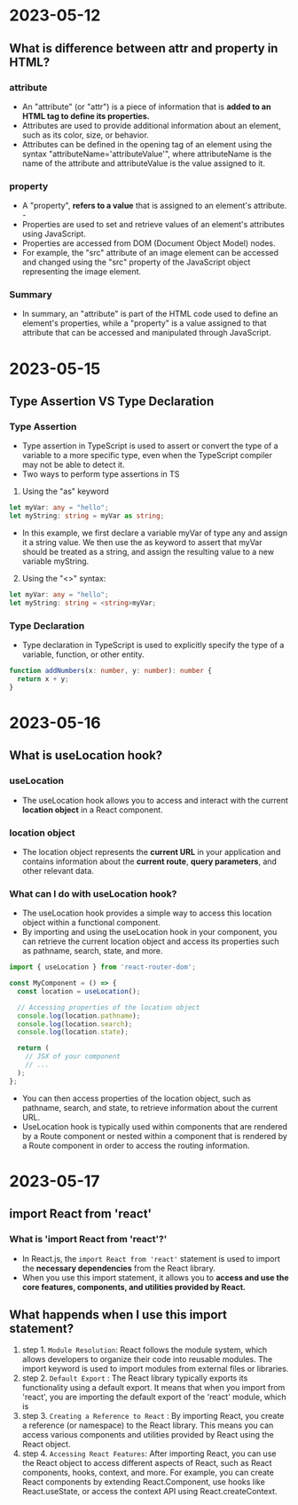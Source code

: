 # 2023-05-12
## What is difference between attr and property in HTML?
### attribute
- An "attribute" (or "attr") is a piece of information that is **added to an HTML tag to define its properties.** 
- Attributes are used to provide additional information about an element, such as its color, size, or behavior. 
- Attributes can be defined in the opening tag of an element using the syntax "attributeName='attributeValue'", where attributeName is the name of the attribute and attributeValue is the value assigned to it.
### property
- A "property", **refers to a value** that is assigned to an element's attribute. -
- Properties are used to set and retrieve values of an element's attributes using JavaScript. 
- Properties are accessed from DOM (Document Object Model) nodes.
- For example, the "src" attribute of an image element can be accessed and changed using the "src" property of the JavaScript object representing the image element.
### Summary
- In summary, an "attribute" is part of the HTML code used to define an element's properties, while a "property" is a value assigned to that attribute that can be accessed and manipulated through JavaScript.

# 2023-05-15 
## Type Assertion VS Type Declaration
### Type Assertion
- Type assertion in TypeScript is used to assert or convert the type of a variable to a more specific type, even when the TypeScript compiler may not be able to detect it.
- Two ways to perform type assertions in TS
1) Using the "as" keyword
```ts
let myVar: any = "hello";
let myString: string = myVar as string;
```
- In this example, we first declare a variable myVar of type any and assign it a string value. We then use the as keyword to assert that myVar should be treated as a string, and assign the resulting value to a new variable myString.
2) Using the "<>" syntax:
```ts
let myVar: any = "hello";
let myString: string = <string>myVar;
```
### Type Declaration
- Type declaration in TypeScript is used to explicitly specify the type of a variable, function, or other entity. 
```ts
function addNumbers(x: number, y: number): number {
  return x + y;
}
```

# 2023-05-16
## What is useLocation hook?
### useLocation
- The useLocation hook allows you to access and interact with the current **location object** in a React component.
### location object
- The location object represents the **current URL** in your application and contains information about the **current route**, **query parameters**, and other relevant data.
### What can I do with useLocation hook?
- The useLocation hook provides a simple way to access this location object within a functional component.
- By importing and using the useLocation hook in your component, you can retrieve the current location object and access its properties such as pathname, search, state, and more.
```ts
import { useLocation } from 'react-router-dom';

const MyComponent = () => {
  const location = useLocation();

  // Accessing properties of the location object
  console.log(location.pathname);
  console.log(location.search);
  console.log(location.state);

  return (
    // JSX of your component
    // ...
  );
};
```
- You can then access properties of the location object, such as pathname, search, and state, to retrieve information about the current URL.
- UseLocation hook is typically used within components that are rendered by a Route component or nested within a component that is rendered by a Route component in order to access the routing information.


# 2023-05-17
## import React from 'react'
### What is 'import React from 'react'?'
- In React.js, the `import React from 'react'` statement is used to import the **necessary dependencies** from the React library. 
- When you use this import statement, it allows you to **access and use the core features, components, and utilities provided by React.**

## What happends when I use this import statement?
1) step 1. `Module Resolution`: React follows the module system, which allows developers to organize their code into reusable modules. The import keyword is used to import modules from external files or libraries.
2) step 2. `Default Export` : The React library typically exports its functionality using a default export. It means that when you import from 'react', you are importing the default export of the 'react' module, which is
3) step 3. `Creating a Reference to React` : By importing React, you create a reference (or namespace) to the React library. This means you can access various components and utilities provided by React using the React object.
4) step 4. `Accessing React Features`: After importing React, you can use the React object to access different aspects of React, such as React components, hooks, context, and more. For example, you can create React components by extending React.Component, use hooks like React.useState, or access the context API using React.createContext.
